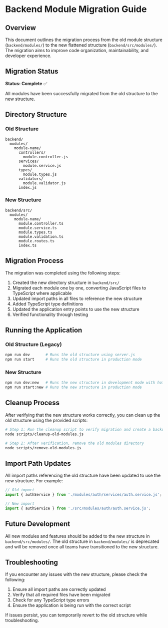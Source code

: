 # Backend Module Migration Guide

## Overview

This document outlines the migration process from the old module structure (`backend/modules/`) to the new flattened structure (`backend/src/modules/`). The migration aims to improve code organization, maintainability, and developer experience.

## Migration Status

**Status: Complete** ✅

All modules have been successfully migrated from the old structure to the new structure.

## Directory Structure

### Old Structure

```
backend/
  modules/
    module-name/
      controllers/
        module.controller.js
      services/
        module.service.js
      types/
        module.types.js
      validators/
        module.validator.js
      index.js
```

### New Structure

```
backend/src/
  modules/
    module-name/
      module.controller.ts
      module.service.ts
      module.types.ts
      module.validation.ts
      module.routes.ts
      index.ts
```

## Migration Process

The migration was completed using the following steps:

1. Created the new directory structure in `backend/src/`
2. Migrated each module one by one, converting JavaScript files to TypeScript where applicable
3. Updated import paths in all files to reference the new structure
4. Added TypeScript type definitions
5. Updated the application entry points to use the new structure
6. Verified functionality through testing

## Running the Application

### Old Structure (Legacy)

```bash
npm run dev       # Runs the old structure using server.js
npm run start     # Runs the old structure in production mode
```

### New Structure

```bash
npm run dev:new   # Runs the new structure in development mode with hot reloading
npm run start:new # Runs the new structure in production mode
```

## Cleanup Process

After verifying that the new structure works correctly, you can clean up the old structure using the provided scripts:

```bash
# Step 1: Run the cleanup script to verify migration and create a backup
node scripts/cleanup-old-modules.js

# Step 2: After verification, remove the old modules directory
node scripts/remove-old-modules.js
```

## Import Path Updates

All import paths referencing the old structure have been updated to use the new structure. For example:

```javascript
// Old import
import { authService } from './modules/auth/services/auth.service.js';

// New import
import { authService } from './src/modules/auth/auth.service.js';
```

## Future Development

All new modules and features should be added to the new structure in `backend/src/modules/`. The old structure in `backend/modules/` is deprecated and will be removed once all teams have transitioned to the new structure.

## Troubleshooting

If you encounter any issues with the new structure, please check the following:

1. Ensure all import paths are correctly updated
2. Verify that all required files have been migrated
3. Check for any TypeScript type errors
4. Ensure the application is being run with the correct script

If issues persist, you can temporarily revert to the old structure while troubleshooting.